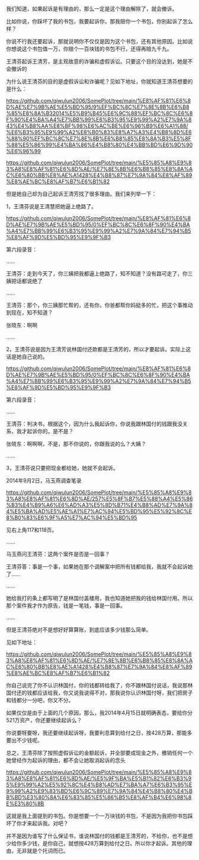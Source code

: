我们知道，如果起诉是有理由的，那么一定是这个理由解除了，就会撤诉。

比如你说，你踩坏了我的书包，我要起诉你，那我赔你一个书包，你别起诉了怎么样？

你说不行我还要起诉，那就说明你不仅仅是因为这个书包，还有其他原因。比如说你想说这个书包值一万，你赔个一百块钱的书包不行，还得再赔九千九。

王清芬起诉王清芳，是主观故意的诈骗和虚假诉讼。只要这个目的没达到，她是不会撤诉的

为什么说王清芬的目的是虚假诉讼和诈骗呢？见如下地址，你就知道王清芬想要的是什么：

https://github.com/qiwulun2006/SomePlot/tree/main/%E8%AF%81%E6%8D%AE%E7%9B%AE%E5%BD%95/9%EF%BC%8C%E7%8E%8B%E6%B8%85%E8%8A%B32014%E5%B9%B45%E6%9C%88%EF%BC%8C%E6%8F%90%E4%BA%A4%E7%BB%99%E6%B3%95%E9%99%A2%E7%9A%843%E4%B8%AA%E8%BF%98%E6%AC%BE%E6%96%B9%E6%A1%88/%E6%B3%95%E9%99%A2%E8%B0%83%E8%A7%A3%E4%B8%8D%E6%88%90%EF%BC%8C%E7%8E%8B%E6%B8%85%E8%8A%B3%E5%8F%88%E5%86%99%E4%BA%86%E4%B8%80%E4%BB%BD%E6%9D%90%E6%96%99

https://github.com/qiwulun2006/SomePlot/tree/main/%E5%85%A8%E9%83%A8%E8%AF%81%E6%8D%AE/%E7%8E%8B%E6%B8%85%E8%8A%AC%E6%80%BB%E8%AE%A1428%E4%B8%87%E7%9A%84%E8%AF%89%E8%AE%BC%E8%AF%B7%E6%B1%82

但是她自己却为自己起诉王清芳找了很多理由。我们来列举一下：


1，王清芬说是王清慧把她逼上绝路了。

https://github.com/qiwulun2006/SomePlot/tree/main/%E8%AF%81%E6%8D%AE%E7%9B%AE%E5%BD%95/0%EF%BC%8C%E6%8F%90%E4%BA%A4%E7%BB%99%E6%B3%95%E9%99%A2%E7%9A%84%E7%94%B5%E8%AF%9D%E5%BD%95%E9%9F%B3

第六段录音：

......

王清芬：走到今天了，你三姨把我都逼上绝路了，知不知道？没有路可走了，你三姨把话都说绝了

......

王清芬：那个，你三姨那忙帮的，还有你，你爸都帮你妈挺多的忙，把这个事推动到现在，知不知道？

张晓东：啊啊

......


2，王清芬说是因为王清芳说林国付还款都是王清芳的，所以才要起诉。实际上这话是她自己说的。

https://github.com/qiwulun2006/SomePlot/tree/main/%E8%AF%81%E6%8D%AE%E7%9B%AE%E5%BD%95/0%EF%BC%8C%E6%8F%90%E4%BA%A4%E7%BB%99%E6%B3%95%E9%99%A2%E7%9A%84%E7%94%B5%E8%AF%9D%E5%BD%95%E9%9F%B3

第六段录音：

......

王清芬：判决书，根据这个，因为什么我起诉你，你说我跟林国付的钱跟我没关系，我才起诉你的。是不是？

张晓东：啊啊啊，不是，那不你说的，你跟我说的么？大姨？

......



3，王清芬说只要把现金都给她，她就不会起诉。

2014年9月2日，马玉燕调查笔录

https://github.com/qiwulun2006/SomePlot/tree/main/%E5%85%A8%E9%83%A8%E8%AF%81%E6%8D%AE/257%E5%8F%B7%E5%88%A4%E5%86%B3%E4%B9%A6%E6%AD%A3%E5%8D%B71%E4%B8%AD%E7%9A%84%E5%BA%AD%E5%AE%A1%E7%AC%94%E5%BD%95%E5%92%8C%E8%B0%83%E6%9F%A5%E7%AC%94%E5%BD%95

见右上角117和118页。

......

马玉燕问王清芬：这两个案件是否是一回事？

王清芬答：事是一个事，如果她在那个调解案中把所有钱都给我，我就不会起诉她了......

......

她给我打的条上都写明了是林国付盖楼用，我也知道她把我的钱给林国付用。所以那个案件我才作为原告，钱是一笔钱，事是一回事。

......


但是王清芬绝对不是想好好算算账，到底应该多少钱那么简单。

见如下地址：

https://github.com/qiwulun2006/SomePlot/tree/main/%E5%85%A8%E9%83%A8%E8%AF%81%E6%8D%AE/%E7%8E%8B%E6%B8%85%E8%8A%AC%E6%80%BB%E8%AE%A1428%E4%B8%87%E7%9A%84%E8%AF%89%E8%AE%BC%E8%AF%B7%E6%B1%82

你自己说完了你不认识林国付，你的钱都转给我了，你不跟林国付说话，我说那林国付还的钱都应该给我，你又说我说得不对，那我说你认识林国付呀，我们把房子和钱都分一分吧，你又不分。

如果仅仅是由于上面的几个原因，那么，我2014年4月15日就明确表态，要给你分521万资产，你还要继续起诉么？

你说要呀要呀，我还要继续起诉呀，我要利息算到给付之日，按428万算，那能多要出不少钱呢。

总之，王清芬除了按照虚假诉讼的金额起诉，并全部要成现金之外，撤销任何一个她曾经作为起诉的理由，都不会让她取消起诉的念头

https://github.com/qiwulun2006/SomePlot/tree/main/%E5%85%A8%E9%83%A8%E8%AF%81%E6%8D%AE/%E5%9F%BA%E5%B1%82%E6%B3%95%E9%99%A2%E5%92%8C%E4%B8%AD%E7%BA%A7%E6%B3%95%E9%99%A2%E9%83%BD%E6%9C%89%E7%9A%84%E4%B8%80%E4%BB%BD%E3%80%8A%E6%83%85%E5%86%B5%E8%AF%B4%E6%98%8E%E3%80%8B

这就是我上面提到的书包。你是想要一个一万块钱的书包，不是因为我把你书包踩坏了你才来起诉我。对吧？

并不是因为谁写了什么保证书，谁说林国付的钱都是王清芳的，不给你，也不是想少给你多少钱，是你自己，就想按428万算到给付之日。所以你才起诉。其他的理由，无非就是个托词而已。
